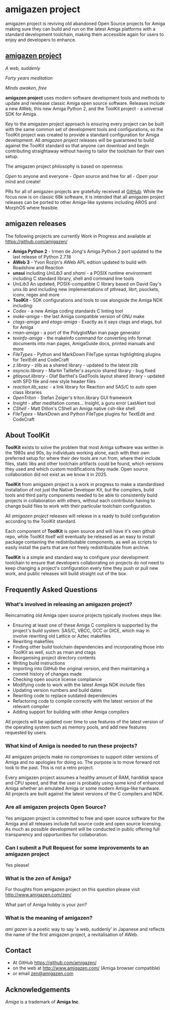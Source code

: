 # amigazen project

amigazen project is reviving old abandoned Open Source projects for Amiga making sure they can build and run on the latest Amiga platforms with a standard development toolchain, making them accessible again for users to enjoy and developers to enhance.

## [amigazen project](http://www.amigazen.com)

*A web, suddenly*

*Forty years meditation*

*Minds awaken, free*

**amigazen project** uses modern software development tools and methods to update and rerelease classic Amiga open source software. Releases include a new AWeb, this new Amiga Python 2, and the ToolKit project - a universal SDK for Amiga.

Key to the amigazen project approach is ensuring every project can be built with the same common set of development tools and configurations, so the ToolKit project was created to provide a standard configuration for Amiga development. All *amigazen project* releases will be guaranteed to build against the ToolKit standard so that anyone can download and begin contributing straightaway without having to tailor the toolchain for their own setup.

The amigazen project philosophy is based on openness:

*Open* to anyone and everyone	- *Open* source and free for all	- *Open* your mind and create!

PRs for all of amigazen projects are gratefully received at [GitHub](https://github.com/amigazen/). While the focus now is on classic 68k software, it is intended that all amigazen project releases can be ported to other Amiga-like systems including AROS and MorphOS where feasible.

## amigazen releases

The following projects are currently Work in Progress and available at https://github.com/amigazen/

- **Amiga Python 2** - Irmen de Jong's Amiga Python 2 port updated to the last release of Python 2.7.18
- **AWeb 3** - Yvon Rozijn's AWeb APL edition updated to build with Roadshow and Reaction
- **unsui** including _UniLib3_ and _shami_ - a POSIX runtime environment including C standard library, shell and command line tools
- _UniLib3_ An updated, POSIX-compatible C library based on David Gay's unix.lib and including new implementations of pthread, librt, psockets, iconv, regex and more
- **ToolKit** - SDK configurations and tools to use alongside the Amiga NDK including:
- _Codex_ - a new Amiga coding standards C linting tool
- _make-amiga_ - the last Amiga compatible version of GNU make
- _ctags-amiga_ and _etags-amiga_ - Exactly as it says ctags and etags, but for Amiga
- _rman-amiga_ - a port of the PolyglotMan man page generator
- _texinfo-amiga_ - the makeinfo command for converting info format documents into man pages, AmigaGuide docs, printed manuals and more
- _FileTypes_ - Python and MarkDown FileType syntax highlighting plugins for TextEdit and CodeCraft
- _z.library_ - zlib as a shared library - updated to the latest zlib
- _asyncio.library_ - Martin Taillefer's asyncio shared library - bug fixed
- _gtlayout.library_ - Olaf Barthel's GadTools layout shared library - updated with SFD file and new style header files
- _reaction.lib_sasc_ - a link library for Reaction and SAS/C to auto open class libraries
- _OpenTriton_ - Stefan Zeiger's triton.library GUI framework 
- _Insight_ - after meditation comes... Insight, a guru error LastAlert tool
- _CShell_ - Matt Dillon's CShell an Amiga native csh-like shell
- _FileTypes_ - MarkDown and Python FileType plugins for TextEdit and CodeCraft

## About ToolKit

**ToolKit** exists to solve the problem that most Amiga software was written in the 1980s and 90s, by individuals working alone, each with their own preferred setup for where their dev tools are run from, where their include files, static libs and other toolchain artifacts could be found, which versions they used and which custom modifications they made. Open source collaboration did not exist as we know it in 2025. 

**ToolKit** from amigazen project is a work in progress to make a standardised installation of not just the Native Developer Kit, but the compilers, build tools and third party components needed to be able to consistently build projects in collaboration with others, without each contributor having to change build files to work with their particular toolchain configuration. 

All *amigazen project* releases will release in a ready to build configuration according to the ToolKit standard.

Each component of **ToolKit** is open source and will have it's own github repo, while ToolKit itself will eventually be released as an easy to install package containing the redistributable components, as well as scripts to easily install the parts that are not freely redistributable from archive.

**ToolKit** is a simple and standard way to configure your development toolchain to ensure that developers collaborating on projects do not need to keep changing a project's configuration every time they push or pull new work, and public releases will build straight out of the box.

## Frequently Asked Questions

### What's involved in releasing an amigazen project?

Reincarnating old Amiga open source projects typically involves steps like:

- Ensuring at least one of these Amiga C compilers is supported by the project's build system: SAS/C, VBCC, GCC or DICE, which may in involve rewriting old Lattice or Aztec makefiles
- Rewriting makefiles
- Finding other build toolchain dependencies and incorporating those into _ToolKit_ as well, such as rman and ctags
- Reorganising project directory contents
- Writing build instructions
- Importing into GitHub the original version, and then maintaining a commit history of changes made
- Checking open source license compliance
- Modifying code to work with the latest Amiga NDK include files
- Updating version numbers and build dates
- Rewriting code to replace outdated dependencies
- Refactoring code to compile correctly with the latest version of the relevant compiler
- Adding support for building with other Amiga compilers

All projects will be updated over time to use features of the latest version of the operating system such as memory pools, and add new features requested by users.

### What kind of Amiga is needed to run these projects?

All amigazen projects make no compromises to support older versions of Amiga and no apologies for doing so. The purpose is to move forward not look to the past. This is not a retro project. 

Every amigazen project assumes a healthy amount of RAM, harddisk space and CPU speed, and that the user is probably using some kind of enhanced Amiga whether an emulated Amiga or some modern Amiga-like hardware. All projects are built against the latest versions of the C compilers and NDK.

### Are all amigazen projects Open Source?

Yes amigazen project is committed to free and open source software for the Amiga and all releases include full source code and open source licensing. As much as possible development will be conducted in public offering full transparency and opportunities for collaboration.

### Can I submit a Pull Request for some improvements to an amigazen project

Yes please!

### What is the _zen_ of Amiga?

For thoughts from amigazen project on this question please visit http://www.amigazen.com/zen/

What part of Amiga hobby is your _zen_?

### What is the meaning of amigazen?

_ami gazen_ is a poetic way to say 'a web, suddenly' in Japanese and reflects the name of the first amigazen project, a revitalisation of AWeb. 

## Contact 

- At GitHub https://github.com/amigazen/
- on the web at http://www.amigazen.com/ (Amiga browser compatible)
- or email zen@amigazen.com

## Acknowledgements

*Amiga* is a trademark of **Amiga Inc**. 
